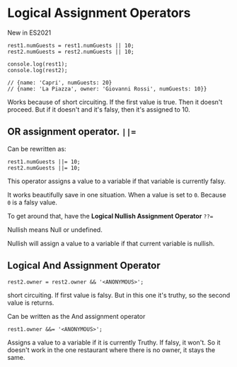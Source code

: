# Logical Assignment Operators

New in ES2021

```
rest1.numGuests = rest1.numGuests || 10;
rest2.numGuests = rest2.numGuests || 10;

console.log(rest1);
console.log(rest2);

// {name: 'Capri', numGuests: 20}
// {name: 'La Piazza', owner: 'Giovanni Rossi', numGuests: 10}}
```

Works because of short circuiting. If the first value is true. Then it doesn't proceed. But if it doesn't and it's falsy, then it's assigned to 10.

## OR assignment operator. `||=`

Can be rewritten as:

```
rest1.numGuests ||= 10;
rest2.numGuests ||= 10;

```

This operator assigns a value to a variable if that variable is currently falsy.

It works beautifully save in one situation. When a value is set to `0`. Because `0` is a falsy value.

To get around that, have the **Logical Nullish Assignment Operator** `??=`

Nullish means Null or undefined.

Nullish will assign a value to a variable if that current variable is nullish.

## Logical And Assignment Operator

`rest2.owner = rest2.owner && '<ANONYMOUS>';`

short circuiting. If first value is falsy. But in this one it's truthy, so the second value is returns.

Can be written as the And assignment operator

```
rest1.owner &&= '<ANONYMOUS>';
```

Assigns a value to a variable if it is currently Truthy. If falsy, it won't. So it doesn't work in the one restaurant where there is no owner, it stays the same.
